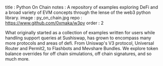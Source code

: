title : Python On Chain
notes : A repository of examples exploring DeFi and a broad variety of EVM concepts through the lense of the web3 python library.
image : py_on_chain.jpg
repo  : https://www.github.com/0xmaka/w3py
order : 2

What originally started as a collection of examples written for users while handling support queries at Sushiswap, has grown to encompass many more protocols and areas of defi.
From Uniswap's V3 protocol, Universal Router and Permit2, to Flashbots and Mevshare Bundles.
We explore token balance overrides for off chain simulations, off chain signatures, and so much more.